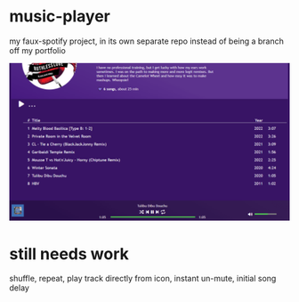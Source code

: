 # music-player
my faux-spotify project, in its own separate repo instead of being a branch off my portfolio

![preview](https://github.com/commdao/jon-dao-notreact/blob/main/media/preview_music_player.png)

# still needs work
shuffle, repeat, play track directly from icon, instant un-mute, initial song delay

